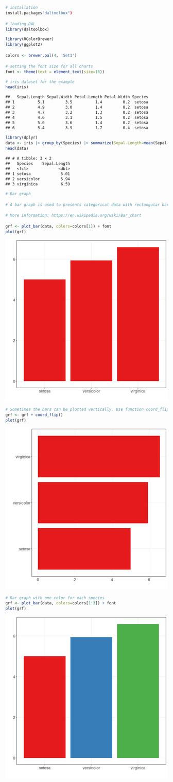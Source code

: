 
``` r
# installation 
install.packages"daltoolbox")

# loading DAL
library(daltoolbox) 
```


``` r
library(RColorBrewer)
library(ggplot2)

colors <- brewer.pal(4, 'Set1')

# setting the font size for all charts
font <- theme(text = element_text(size=16))
```


``` r
# iris dataset for the example
head(iris)
```

```
##   Sepal.Length Sepal.Width Petal.Length Petal.Width Species
## 1          5.1         3.5          1.4         0.2  setosa
## 2          4.9         3.0          1.4         0.2  setosa
## 3          4.7         3.2          1.3         0.2  setosa
## 4          4.6         3.1          1.5         0.2  setosa
## 5          5.0         3.6          1.4         0.2  setosa
## 6          5.4         3.9          1.7         0.4  setosa
```


``` r
library(dplyr)
data <- iris |> group_by(Species) |> summarize(Sepal.Length=mean(Sepal.Length))
head(data)
```

```
## # A tibble: 3 × 2
##   Species    Sepal.Length
##   <fct>             <dbl>
## 1 setosa             5.01
## 2 versicolor         5.94
## 3 virginica          6.59
```


``` r
# Bar graph

# A bar graph is used to presents categorical data with rectangular bars with heights or lengths proportional to the values that they represent. 

# More information: https://en.wikipedia.org/wiki/Bar_chart

grf <- plot_bar(data, colors=colors[1]) + font
plot(grf)
```

![plot of chunk unnamed-chunk-5](fig/grf_bar/unnamed-chunk-5-1.png)


``` r
# Sometimes the bars can be plotted vertically. Use function coord_flip() for that.
grf <- grf + coord_flip()
plot(grf)
```

![plot of chunk unnamed-chunk-6](fig/grf_bar/unnamed-chunk-6-1.png)


``` r
# Bar graph with one color for each species
grf <- plot_bar(data, colors=colors[1:3]) + font
plot(grf)
```

![plot of chunk unnamed-chunk-7](fig/grf_bar/unnamed-chunk-7-1.png)

